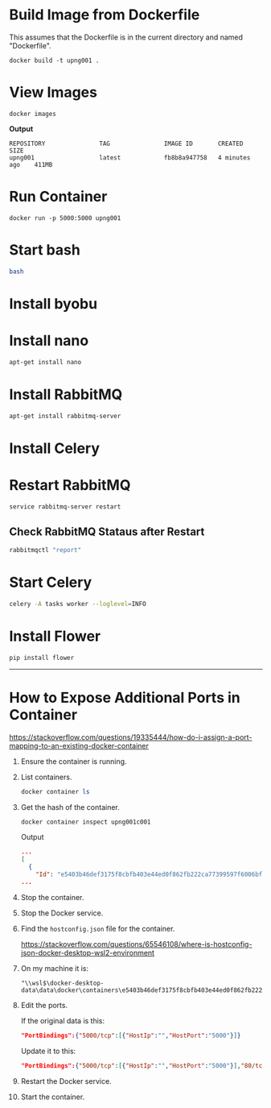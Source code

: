 # Build Image from Dockerfile

This assumes that the Dockerfile is in the current directory and named "Dockerfile". 

```
docker build -t upng001 .
```

# View Images

```
docker images
```

__Output__

```
REPOSITORY               TAG               IMAGE ID       CREATED          SIZE
upng001                  latest            fb8b8a947758   4 minutes ago    411MB
```

# Run Container

```
docker run -p 5000:5000 upng001
```

# Start bash
``` bash
bash
```



# Install byobu


# Install nano

``` bash
apt-get install nano
```

# Install RabbitMQ

``` bash
apt-get install rabbitmq-server
```



# Install Celery

# Restart RabbitMQ

``` bash
service rabbitmq-server restart
```

## Check RabbitMQ Stataus after Restart

``` bash
rabbitmqctl "report"
```



# Start Celery

``` bash 
celery -A tasks worker --loglevel=INFO
```

# Install Flower

``` bash
pip install flower
```


-------------------

# How to Expose Additional Ports in Container

https://stackoverflow.com/questions/19335444/how-do-i-assign-a-port-mapping-to-an-existing-docker-container

1. Ensure the container is running.
1. List containers.

    ``` powershell
    docker container ls
    ```

1. Get the hash of the container.

    ``` powershell
    docker container inspect upng001c001
    ```

    Output

    ``` json
    ...
    [
      {
        "Id": "e5403b46def3175f8cbfb403e44ed0f862fb222ca77399597f6006bfaade2d56",
    ...
    ```

1. Stop the container.
1. Stop the Docker service.
1. Find the `hostconfig.json` file for the container.

   https://stackoverflow.com/questions/65546108/where-is-hostconfig-json-docker-desktop-wsl2-environment

1. On my machine it is:

    ```
    "\\wsl$\docker-desktop-data\data\docker\containers\e5403b46def3175f8cbfb403e44ed0f862fb222ca77399597f6006bfaade2d56\hostconfig.json"
    ```

1. Edit the ports.

    If the original data is this:

    ``` json
    "PortBindings":{"5000/tcp":[{"HostIp":"","HostPort":"5000"}]}
    ```

    Update it to this:

    ``` json
    "PortBindings":{"5000/tcp":[{"HostIp":"","HostPort":"5000"}],"80/tcp":[{"HostIp":"","HostPort":"81"}]}
    ```



1. Restart the Docker service.
1. Start the container.
